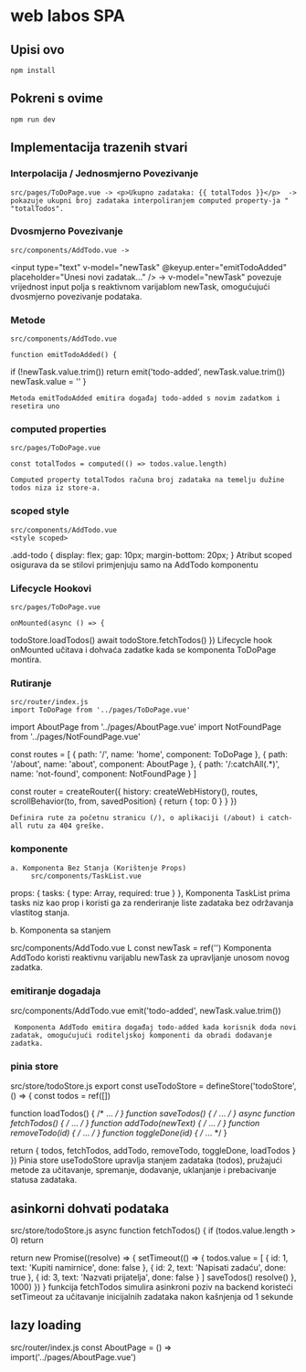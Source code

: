 # web labos SPA

## Upisi ovo
```
npm install
```

## Pokreni s ovime
```
npm run dev
```


## Implementacija trazenih stvari

### Interpolacija / Jednosmjerno Povezivanje

    src/pages/ToDoPage.vue -> <p>Ukupno zadataka: {{ totalTodos }}</p>  -> pokazuje ukupni broj zadataka interpoliranjem computed property-ja "
    "totalTodos".

###  Dvosmjerno Povezivanje
    src/components/AddTodo.vue -> 
<input 
  type="text" 
  v-model="newTask" 
  @keyup.enter="emitTodoAdded"
  placeholder="Unesi novi zadatak..."
/>
 -> v-model="newTask" povezuje vrijednost input polja s reaktivnom varijablom newTask, omogućujući dvosmjerno povezivanje podataka.

 ### Metode 
    src/components/AddTodo.vue

    function emitTodoAdded() {
  if (!newTask.value.trim()) return
  emit('todo-added', newTask.value.trim())
  newTask.value = ''
}

    Metoda emitTodoAdded emitira događaj todo-added s novim zadatkom i resetira uno

### computed properties
    src/pages/ToDoPage.vue

    const totalTodos = computed(() => todos.value.length)

    Computed property totalTodos računa broj zadataka na temelju dužine todos niza iz store-a.

### scoped style
    src/components/AddTodo.vue
    <style scoped>
  .add-todo {
    display: flex;
    gap: 10px;
    margin-bottom: 20px;
  }
</style>
 Atribut scoped osigurava da se stilovi primjenjuju samo na AddTodo komponentu

 ### Lifecycle Hookovi
    src/pages/ToDoPage.vue
    
    onMounted(async () => {
  todoStore.loadTodos()
  await todoStore.fetchTodos()
})
    Lifecycle hook onMounted učitava i dohvaća zadatke kada se komponenta ToDoPage montira.

### Rutiranje
    src/router/index.js
    import ToDoPage from '../pages/ToDoPage.vue'
import AboutPage from '../pages/AboutPage.vue'
import NotFoundPage from '../pages/NotFoundPage.vue'

const routes = [
  { path: '/', name: 'home', component: ToDoPage },
  { path: '/about', name: 'about', component: AboutPage },
  { path: '/:catchAll(.*)', name: 'not-found', component: NotFoundPage }
]

const router = createRouter({
  history: createWebHistory(),
  routes,
  scrollBehavior(to, from, savedPosition) {
    return { top: 0 }
  }
})

    Definira rute za početnu stranicu (/), o aplikaciji (/about) i catch-all rutu za 404 greške.


### komponente
    a. Komponenta Bez Stanja (Korištenje Props)
         src/components/TaskList.vue

props: {
  tasks: {
    type: Array,
    required: true
  }
},
Komponenta TaskList prima tasks niz kao prop i koristi ga za renderiranje liste zadataka bez održavanja vlastitog stanja.

b. Komponenta sa stanjem

 src/components/AddTodo.vue
L
const newTask = ref('')
Komponenta AddTodo koristi reaktivnu varijablu newTask za upravljanje unosom novog zadatka.

### emitiranje dogadaja
src/components/AddTodo.vue
emit('todo-added', newTask.value.trim())

     Komponenta AddTodo emitira događaj todo-added kada korisnik doda novi zadatak, omogućujući roditeljskoj komponenti da obradi dodavanje zadatka.
### pinia store
src/store/todoStore.js
    export const useTodoStore = defineStore('todoStore', () => {
  const todos = ref([])

  function loadTodos() { /* ... */ }
  function saveTodos() { /* ... */ }
  async function fetchTodos() { /* ... */ }
  function addTodo(newText) { /* ... */ }
  function removeTodo(id) { /* ... */ }
  function toggleDone(id) { /* ... */ }

  return {
    todos,
    fetchTodos,
    addTodo,
    removeTodo,
    toggleDone,
    loadTodos
  }
})
Pinia store useTodoStore upravlja stanjem zadataka (todos), pružajući metode za učitavanje, spremanje, dodavanje, uklanjanje i prebacivanje statusa zadataka.

## asinkorni dohvati podataka 
src/store/todoStore.js
async function fetchTodos() {
  if (todos.value.length > 0) return

  return new Promise((resolve) => {
    setTimeout(() => {
      todos.value = [
        { id: 1, text: 'Kupiti namirnice', done: false },
        { id: 2, text: 'Napisati zadaću', done: true },
      { id: 3, text: 'Nazvati prijatelja', done: false }
      ]
      saveTodos()
      resolve()
    }, 1000)
  })
}
funkcija fetchTodos simulira asinkroni poziv na backend koristeći setTimeout za učitavanje inicijalnih zadataka nakon kašnjenja od 1 sekunde

## lazy loading 
src/router/index.js
const AboutPage = () => import('../pages/AboutPage.vue')
